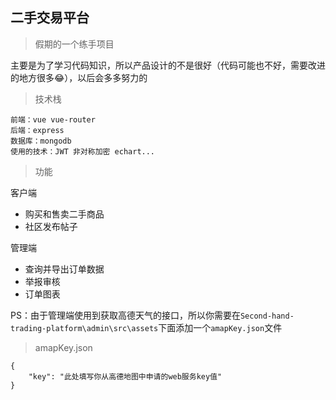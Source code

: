 ## 二手交易平台

>假期的一个练手项目

主要是为了学习代码知识，所以产品设计的不是很好（代码可能也不好，需要改进的地方很多😂），以后会多多努力的

>技术栈

```
前端：vue vue-router 
后端：express 
数据库：mongodb 
使用的技术：JWT 非对称加密 echart...
```

>功能

客户端

- 购买和售卖二手商品
- 社区发布帖子

管理端

- 查询并导出订单数据
- 举报审核
- 订单图表 

PS：由于管理端使用到获取高德天气的接口，所以你需要在`Second-hand-trading-platform\admin\src\assets`下面添加一个`amapKey.json`文件

>amapKey.json
```
{
    "key": "此处填写你从高德地图中申请的web服务key值"
}
```

